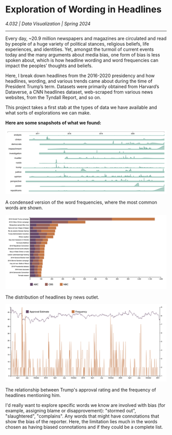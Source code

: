 # Exploration of Wording in Headlines

*4.032 | Data Visualization | Spring 2024*

---

Every day, ~20.9 million newspapers and magazines are circulated and read by people of a huge variety of political stances, religious beliefs, life experiences, and identities. Yet, amongst the turmoil of current events today and the many arguments about media bias, one form of bias is less spoken about, which is how headline wording and word frequencies can impact the peoples’ thoughts and beliefs. 

Here, I break down headlines from the 2016-2020 presidency and how headlines, wording, and various trends came about during the time of President Trump’s term. Datasets were primarily obtained from Harvard’s Dataverse, a CNN headlines dataset, web-scraped from various news websites, from the Tyndall Report, and so on. 

This project takes a first stab at the types of data we have available and what sorts of explorations we can make. 

**Here are some snapshots of what we found:**

![Condensed Frequencies](https://github.com/ClaireBookworm/headlines-bias/blob/main/screenshots/condensed_frequencies.png)

A condensed version of the word frequencies, where the most common words are shown.

![Outlet Distribution](https://github.com/ClaireBookworm/headlines-bias/blob/main/screenshots/outlet_distribution.png)

The distribution of headlines by news outlet.

![Approval vs Frequency](https://github.com/ClaireBookworm/headlines-bias/blob/main/screenshots/approval_frequency.png)

The relationship between Trump's approval rating and the frequency of headlines mentioning him.

I'd really want to explore specific words we know are involved with bias (for example, assigning blame or disapprovement): "stormed out", "slaughtered", "complains". Any words that might have connotations that show the bias of the reporter. Here, the limitation lies much in the words chosen as having biased connotations and if they could be a complete list.